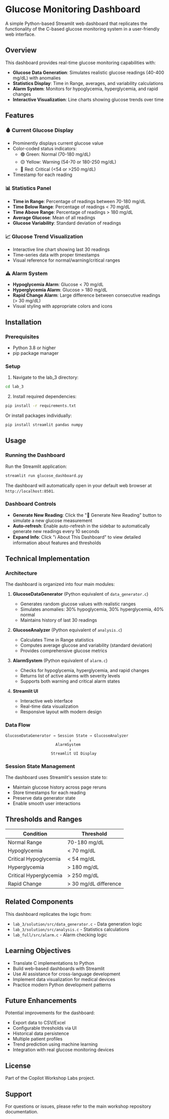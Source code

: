 # Glucose Monitoring Dashboard

A simple Python-based Streamlit web dashboard that replicates the functionality of the C-based glucose monitoring system in a user-friendly web interface.

## Overview

This dashboard provides real-time glucose monitoring capabilities with:
- **Glucose Data Generation**: Simulates realistic glucose readings (40-400 mg/dL) with anomalies
- **Statistics Display**: Time in Range, averages, and variability calculations
- **Alarm System**: Monitors for hypoglycemia, hyperglycemia, and rapid changes
- **Interactive Visualization**: Line charts showing glucose trends over time

## Features

### 🩸 Current Glucose Display
- Prominently displays current glucose value
- Color-coded status indicators:
  - 🟢 Green: Normal (70-180 mg/dL)
  - 🟡 Yellow: Warning (54-70 or 180-250 mg/dL)
  - 🔴 Red: Critical (<54 or >250 mg/dL)
- Timestamp for each reading

### 📊 Statistics Panel
- **Time in Range**: Percentage of readings between 70-180 mg/dL
- **Time Below Range**: Percentage of readings < 70 mg/dL
- **Time Above Range**: Percentage of readings > 180 mg/dL
- **Average Glucose**: Mean of all readings
- **Glucose Variability**: Standard deviation of readings

### 📈 Glucose Trend Visualization
- Interactive line chart showing last 30 readings
- Time-series data with proper timestamps
- Visual reference for normal/warning/critical ranges

### ⚠️ Alarm System
- **Hypoglycemia Alarm**: Glucose < 70 mg/dL
- **Hyperglycemia Alarm**: Glucose > 180 mg/dL
- **Rapid Change Alarm**: Large difference between consecutive readings (> 30 mg/dL)
- Visual styling with appropriate colors and icons

## Installation

### Prerequisites
- Python 3.8 or higher
- pip package manager

### Setup

1. Navigate to the lab_3 directory:
```bash
cd lab_3
```

2. Install required dependencies:
```bash
pip install -r requirements.txt
```

Or install packages individually:
```bash
pip install streamlit pandas numpy
```

## Usage

### Running the Dashboard

Run the Streamlit application:
```bash
streamlit run glucose_dashboard.py
```

The dashboard will automatically open in your default web browser at `http://localhost:8501`.

### Dashboard Controls

- **Generate New Reading**: Click the "🔄 Generate New Reading" button to simulate a new glucose measurement
- **Auto-refresh**: Enable auto-refresh in the sidebar to automatically generate new readings every 10 seconds
- **Expand Info**: Click "ℹ️ About This Dashboard" to view detailed information about features and thresholds

## Technical Implementation

### Architecture

The dashboard is organized into four main modules:

1. **GlucoseDataGenerator** (Python equivalent of `data_generator.c`)
   - Generates random glucose values with realistic ranges
   - Simulates anomalies: 30% hypoglycemia, 30% hyperglycemia, 40% normal
   - Maintains history of last 30 readings

2. **GlucoseAnalyzer** (Python equivalent of `analysis.c`)
   - Calculates Time in Range statistics
   - Computes average glucose and variability (standard deviation)
   - Provides comprehensive glucose metrics

3. **AlarmSystem** (Python equivalent of `alarm.c`)
   - Checks for hypoglycemia, hyperglycemia, and rapid changes
   - Returns list of active alarms with severity levels
   - Supports both warning and critical alarm states

4. **Streamlit UI**
   - Interactive web interface
   - Real-time data visualization
   - Responsive layout with modern design

### Data Flow

```
GlucoseDataGenerator → Session State → GlucoseAnalyzer
                            ↓
                      AlarmSystem
                            ↓
                    Streamlit UI Display
```

### Session State Management

The dashboard uses Streamlit's session state to:
- Maintain glucose history across page reruns
- Store timestamps for each reading
- Preserve data generator state
- Enable smooth user interactions

## Thresholds and Ranges

| Condition | Threshold |
|-----------|-----------|
| Normal Range | 70-180 mg/dL |
| Hypoglycemia | < 70 mg/dL |
| Critical Hypoglycemia | < 54 mg/dL |
| Hyperglycemia | > 180 mg/dL |
| Critical Hyperglycemia | > 250 mg/dL |
| Rapid Change | > 30 mg/dL difference |

## Related Components

This dashboard replicates the logic from:
- `lab_3/solution/src/data_generator.c` - Data generation logic
- `lab_3/solution/src/analysis.c` - Statistics calculations
- `lab_full/src/alarm.c` - Alarm checking logic

## Learning Objectives

- Translate C implementations to Python
- Build web-based dashboards with Streamlit
- Use AI assistance for cross-language development
- Implement data visualization for medical devices
- Practice modern Python development patterns

## Future Enhancements

Potential improvements for the dashboard:
- Export data to CSV/Excel
- Configurable thresholds via UI
- Historical data persistence
- Multiple patient profiles
- Trend prediction using machine learning
- Integration with real glucose monitoring devices

## License

Part of the Copilot Workshop Labs project.

## Support

For questions or issues, please refer to the main workshop repository documentation.
